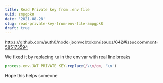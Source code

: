```yaml
---
title: Read Private key from .env file
uuid: zmpgpk8
date: '2021-08-28'
slug: read-private-key-from-env-file-zmpgpk8
draft: true
---
```


https://github.com/auth0/node-jsonwebtoken/issues/642#issuecomment-585173594

We fixed it by replacing `\n` in the env var with real line breaks

```js
process.env.JWT_PRIVATE_KEY.replace(/\\n/gm, '\n')
```

Hope this helps someone
